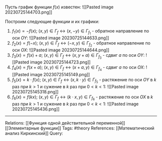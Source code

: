Пусть график функции $f(x)$ известен:
![[Pasted image 20230725144703.png]]

Построим следующие функции и их графики:
1. $f_1(x)=-f(x)$; $(x,y) \in Г_f \leftrightarrow (x, -y) \in Г_{f_{1}}$ - обратное направление по оси $OY$:
![[Pasted image 20230725144633.png]]
2. $f_2(x)=f(-x)$; $(x,y) \in Г_f \leftrightarrow (-x, y) \in Г_{f_{2}}$ - обратное направление по оси $OX$:
![[Pasted image 20230725144644.png]]
3. $f_3(x)=f(x)+a$; $(x,y) \in Г_f \leftrightarrow (x, y+a) \in Г_{f_{3}}$ - сдвиг $a$ по оси $OY$:
![[Pasted image 20230725144723.png]]
4. $f_4(x)=f(x+a)$; $(x,y) \in Г_f \leftrightarrow (x+a, y) \in Г_{f_{4}}$ - сдвиг $a$ по оси $OX$:
![[Pasted image 20230725145149.png]]
5. $f_5(x)=k \cdot f(x)$; $(x,y) \in Г_f \leftrightarrow (x, k \cdot y) \in Г_{f_{5}}$ - растяжение по оси $OY$ в $k$ раз при $k>1$ и сужение в $k$ раз при $0<k<1$: 
![[Pasted image 20230725145318.png]]
6. $f_6(x)=f(kx)$; $(x,y) \in Г_f \leftrightarrow (k \cdot x, y) \in Г_{f_{6}}$ - растяжение по оси $OX$ в $k$ раз при $k>1$ и сужение в $k$ раз при $0<k<1$:
![[Pasted image 20230725145436.png]]

___
Relations: [[Функция одной действительной переменной]] [[Элементарные функции]]
Tags: #theory 
References: [[Математический анализ Киркинский]] 
Query: 